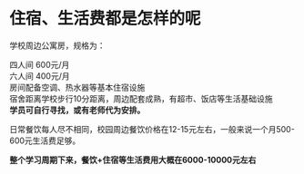 # 住宿、生活费都是怎样的呢

学校周边公寓房，规格为：  

四人间 600元/月  
六人间 400元/月  
房间配备空调、热水器等基本住宿设施  
宿舍距离学校步行10分距离，周边配套成熟，有超市、饭店等生活基础设施  
**学员可自行寻找，或有老师代为安排。**   

日常餐饮每人尽不相同，校园周边餐饮价格在12-15元左右，一般来说一个月500-600元生活费足够。

**整个学习周期下来，餐饮+住宿等生活费用大概在6000-10000元左右** 
